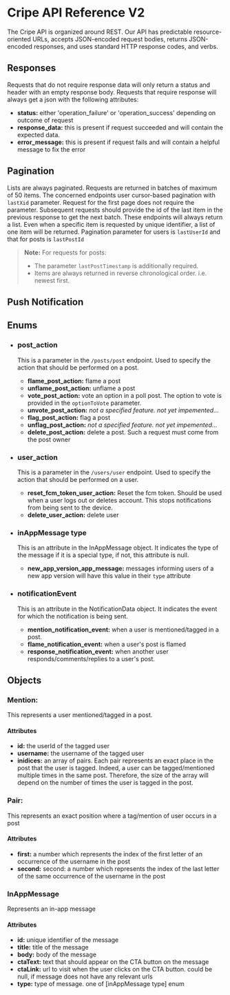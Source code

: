 # Cripe API Reference V2
The Cripe API is organized around REST. Our API has predictable resource-oriented URLs, accepts JSON-encoded request bodies, returns JSON-encoded responses, and uses standard HTTP response codes, and verbs.

## Responses
Requests that do not require response data will only return a status and header with an empty response body.
Requests that require response will always get a json with the following attributes:
- **status:**
  either 'operation_failure' or 'operation_success' depending on outcome of request
- **response_data:**
  this is present if request succeeded and will contain the expected data.
- **error_message:**
  this is present if request fails and will contain a helpful message to fix the error

## Pagination
Lists are always paginated. Requests are returned in batches of maximum of 50 items. The concerned endpoints user cursor-based pagination with `lastXid` parameter. Request for the first page does not require the parameter. Subsequent requests should provide the id of the last item in the previous response to get the next batch.
These endpoints will always return a list. Even when a specific item is requested by unique identifier, a list of one item will be returned.
Pagination parameter for users is `lastUserId` and that for posts is `lastPostId`
> **Note:**   For requests for posts:
> - The parameter `lastPostTimestamp` is additionally required.
> - Items are always returned in reverse chronological order. i.e. newest first.

## Push Notification

## Enums
- ### post_action

  This is a parameter in the `/posts/post` endpoint. Used to specify the action that should be performed on a post.
  - **flame_post_action:** flame a post
  - **unflame_post_action:** unflame a post
  - **vote_post_action:** vote an option in a poll post. The option to vote is provided in the `optionToVote` parameter.
  - **unvote_post_action:** _not a specified feature. not yet impemented..._
  - **flag_post_action:** flag a post
  - **unflag_post_action:** _not a specified feature. not yet impemented..._
  - **delete_post_action:** delete a post. Such a request must come from the post owner
- ### user_action

  This is a parameter in the `/users/user` endpoint. Used to specify the action that should be performed on a user.
  - **reset_fcm_token_user_action:** Reset the fcm token. Should be used when a user logs out or deletes account. This stops notifications from being sent to the device.
  - **delete_user_action:** delete user
- ### inAppMessage type

  This is an attribute in the InAppMessage object. It indicates the type of the message if it is a special type, if not, this attribute is null.
  - **new_app_version_app_message:** messages informing users of a new app version will have this value in their `type` attribute
- ### notificationEvent

  This is an attribute in the NotificationData object. It indicates the event for which the notification is being sent.
  - **mention_notification_event:** when a user is mentioned/tagged in a post.
  - **flame_notification_event:** when a user's post is flamed
  - **response_notification_event:** when another user responds/comments/replies to a user's post.
 
## Objects
### Mention:
This represents a user mentioned/tagged in a post.
#### Attributes
- **id:** the userId of the tagged user
- **username:** the username of the tagged user
- **inidices:** an array of pairs. Each pair represents an exact place in the post that the user is tagged. Indeed, a user can be tagged/mentioned multiple times in the same post. Therefore, the size of the array will depend on the number of times the user is tagged in the post.

### Pair:
This represents an exact position where a tag/mention of user occurs in a post
#### Attributes
- **first:** a number which represents the index of the first letter of an occurrence of the username in the post
- **second:** second: a number which represents the index of the last letter of the same occurrence of the username in the post

### InAppMessage
Represents an in-app message
#### Attributes
- **id:** unique identifier of the message
- **title:** title of the message
- **body:** body of the message
- **ctaText:** text that should appear on the CTA button on the message
- **ctaLink:** url to visit when the user clicks on the CTA button. could be null, if message does not have any relevant urls
- **type:** type of message. one of [inAppMessage type] enum
